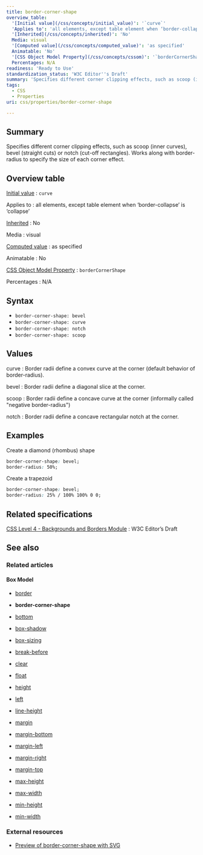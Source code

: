 ```yaml
---
title: border-corner-shape
overview_table:
  '[Initial value](/css/concepts/initial_value)': '`curve`'
  'Applies to': 'all elements, except table element when ‘border-collapse’ is ‘collapse’'
  '[Inherited](/css/concepts/inherited)': 'No'
  Media: visual
  '[Computed value](/css/concepts/computed_value)': 'as specified'
  Animatable: 'No'
  '[CSS Object Model Property](/css/concepts/cssom)': '`borderCornerShape`'
  Percentages: N/A
readiness: 'Ready to Use'
standardization_status: 'W3C Editor''s Draft'
summary: 'Specifies different corner clipping effects, such as scoop (inner curves), bevel (straight cuts) or notch (cut-off rectangles). Works along with border-radius to specify the size of each corner effect.'
tags:
  - CSS
  - Properties
uri: css/properties/border-corner-shape

---
```

## Summary

Specifies different corner clipping effects, such as scoop (inner curves), bevel (straight cuts) or notch (cut-off rectangles). Works along with border-radius to specify the size of each corner effect.

## Overview table

[Initial value](/css/concepts/initial_value)
:   `curve`

Applies to
:   all elements, except table element when ‘border-collapse’ is ‘collapse’

[Inherited](/css/concepts/inherited)
:   No

Media
:   visual

[Computed value](/css/concepts/computed_value)
:   as specified

Animatable
:   No

[CSS Object Model Property](/css/concepts/cssom)
:   `borderCornerShape`

Percentages
:   N/A

## Syntax

-   `border-corner-shape: bevel`
-   `border-corner-shape: curve`
-   `border-corner-shape: notch`
-   `border-corner-shape: scoop`

## Values

curve
:   Border radii define a convex curve at the corner (default behavior of border-radius).

bevel
:   Border radii define a diagonal slice at the corner.

scoop
:   Border radii define a concave curve at the corner (informally called "negative border-radius")

notch
:   Border radii define a concave rectangular notch at the corner.

## Examples

Create a diamond (rhombus) shape

``` css
border-corner-shape: bevel;
border-radius: 50%;
```

Create a trapezoid

``` css
border-corner-shape: bevel;
border-radius: 25% / 100% 100% 0 0;
```

## Related specifications

[CSS Level 4 - Backgrounds and Borders Module](http://dev.w3.org/csswg/css-backgrounds-4/#border-corner-shape)
:   W3C Editor’s Draft

## See also

### Related articles

#### Box Model

-   [border](/css/properties/border)

-   **border-corner-shape**

-   [bottom](/css/properties/bottom)

-   [box-shadow](/css/properties/box-shadow)

-   [box-sizing](/css/properties/box-sizing)

-   [break-before](/css/properties/break-before)

-   [clear](/css/properties/clear)

-   [float](/css/properties/float)

-   [height](/css/properties/height)

-   [left](/css/properties/left)

-   [line-height](/css/properties/line-height)

-   [margin](/css/properties/margin)

-   [margin-bottom](/css/properties/margin-bottom)

-   [margin-left](/css/properties/margin-left)

-   [margin-right](/css/properties/margin-right)

-   [margin-top](/css/properties/margin-top)

-   [max-height](/css/properties/max-height)

-   [max-width](/css/properties/max-width)

-   [min-height](/css/properties/min-height)

-   [min-width](/css/properties/min-width)

### External resources

-   [Preview of border-corner-shape with SVG](http://leaverou.github.com/border-corner-shape)
